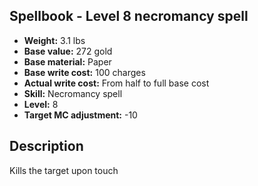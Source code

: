 ## Spellbook - Level 8 necromancy spell

- **Weight:** 3.1 lbs
- **Base value:** 272 gold
- **Base material:** Paper
- **Base write cost:** 100 charges
- **Actual write cost:** From half to full base cost
- **Skill:** Necromancy spell
- **Level:** 8
- **Target MC adjustment:** -10

## Description

Kills the target upon touch
